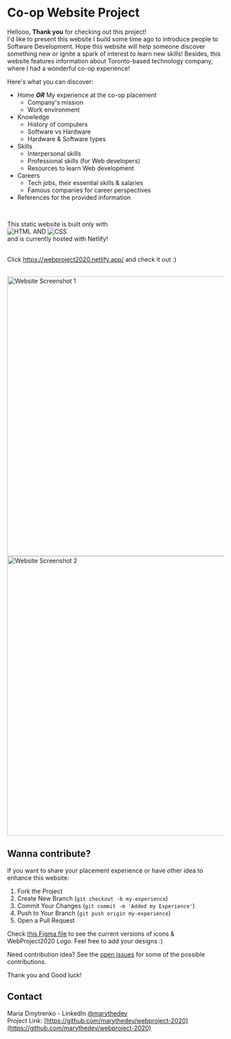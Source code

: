 # Co-op Website Project

Hellooo, **Thank you** for checking out this project!<br/>
I'd like to present this website I build some time ago to introduce people to Software Development. Hope this website will help someone discover something new or ignite a spark of interest to learn new skills! Besides, this website features information about Toronto-based technology company, where I had a wonderful co-op experience!

Here's what you can discover:
* Home ***OR*** My experience at the co-op placement
  * Company's mission
  * Work environment
* Knowledge
  * History of computers
  * Software vs Hardware
  * Hardware & Software types
* Skills
  * Interpersonal skills
  * Professional skills (for Web developers)
  * Resources to learn Web development
* Careers
  * Tech jobs, their essential skills & salaries
  * Famous companies for career perspectives
* References for the provided information

<br/>

This static website is built only with <br/>
![HTML] AND ![CSS] <br/>
and is currently hosted with Netlify!
<br/><br/>

Click <a href="https://webproject2020.netlify.app/" target="_blank">https://webproject2020.netlify.app/</a> and check it out :)

<br/>
<img src="https://github.com/marythedev/webproject-2020/assets/79389256/d44d5920-4111-4c59-8a79-222c0fd8822e" alt="Website Screenshot 1" width="650" />
<img src="https://github.com/marythedev/webproject-2020/assets/79389256/140a90dc-ea2c-4891-a1fd-0e49fa9da449" alt="Website Screenshot 2" width="650" />
<br/>


## Wanna contribute?

If you want to share your placement experience or have other idea to enhance this website:
  1. Fork the Project
  2. Create New Branch (`git checkout -b my-experience`)
  3. Commit Your Changes (`git commit -m 'Added my Experience'`)
  4. Push to Your Branch (`git push origin my-experience`)
  5. Open a Pull Request

Check [this Figma file](https://www.figma.com/file/N0AdeOj7CMO7FXU2u8AB6L/WebProject2020?type=design&node-id=0%3A1&mode=design&t=iYSuB60ijwzMKuyt-1) to see the current versions of icons & WebProject2020 Logo. Feel free to add your designs :)

Need contribution idea?
See the [open issues](https://github.com/marythedev/webproject-2020/issues) for some of the possible contributions.

Thank you and Good luck!


## Contact
Maria Dmytrenko - LinkedIn [@marythedev](https://www.linkedin.com/in/marythedev/)<br/>
Project Link: [https://github.com/marythedev/webproject-2020](https://github.com/marythedev/webproject-2020)





<!-- MARKDOWN LINKS -->
[HTML]: https://img.shields.io/badge/HTML5-E34F26?style=for-the-badge&logo=html5&logoColor=white
[CSS]: https://img.shields.io/badge/CSS3-1572B6?style=for-the-badge&logo=css3&logoColor=white
